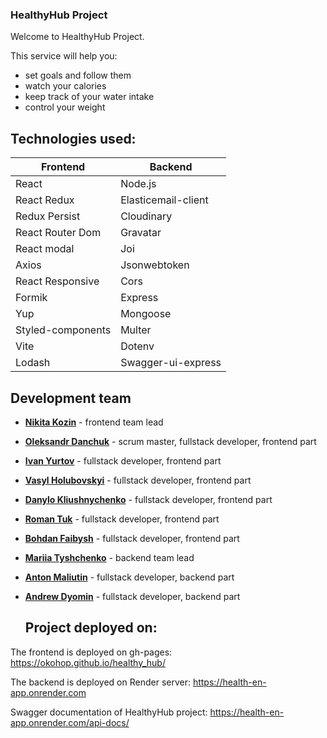 ### HealthyHub Project

Welcome to HealthyHub Project.

This service will help you:

- set goals and follow them
- watch your calories
- keep track of your water intake
- control your weight

## Technologies used:

| Frontend          | Backend             |
| ----------------- | ------------------- |
| React             | Node.js             |
| React Redux       | Elasticemail-client |
| Redux Persist     | Cloudinary          |
| React Router Dom  | Gravatar            |
| React modal       | Joi                 |
| Axios             | Jsonwebtoken        |
| React Responsive  | Cors                |
| Formik            | Express             |
| Yup               | Mongoose            |
| Styled-components | Multer              |
| Vite              | Dotenv              |
| Lodash            | Swagger-ui-express  |

## Development team

- [**Nikita Kozin**](https://github.com/OKoHop) - frontend team lead

- [**Oleksandr Danchuk**](https://github.com/OleksandrDanchuk) - scrum master,
  fullstack developer, frontend part

- [**Ivan Yurtov**](https://github.com/Yurtov) - fullstack developer, frontend
  part

- [**Vasyl Holubovskyi**](https://github.com/holvas-web) - fullstack developer,
  frontend part

- [**Danylo Kliushnychenko**](https://github.com/KluDan) - fullstack developer,
  frontend part

- [**Roman Tuk**](https://github.com/Romano1994o) - fullstack developer,
  frontend part

- [**Bohdan Faibysh**](https://github.com/Faibysh) - fullstack developer,
  frontend part

- [**Mariia Tyshchenko**](https://github.com/M-Tyshchenko) - backend team lead

- [**Anton Maliutin**](https://github.com/Enab13d) - fullstack developer,
  backend part

- [**Andrew Dyomin**](https://github.com/AndrewDyomin) - fullstack developer,
  backend part

  ## Project deployed on:

The frontend is deployed on gh-pages: https://okohop.github.io/healthy_hub/

The backend is deployed on Render server: https://health-en-app.onrender.com

Swagger documentation of HealthyHub project:
https://health-en-app.onrender.com/api-docs/

